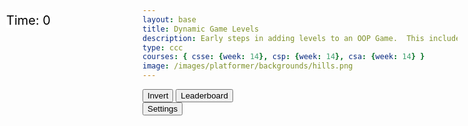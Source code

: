 ```yaml
---
layout: base
title: Dynamic Game Levels
description: Early steps in adding levels to an OOP Game.  This includes basic animations left-right-jump, multiple background, and simple callback to terminate each level.
type: ccc
courses: { csse: {week: 14}, csp: {week: 14}, csa: {week: 14} }
image: /images/platformer/backgrounds/hills.png
---
```

<style>
    #gameBegin, #controls, #gameOver, #settings {
        position: relative;
        z-index: 2; /*Ensure the controls are on top*/
    }
    .sidenav {
      position: fixed;
      height: 100%; /* 100% Full-height */
      width: 0px; /* 0 width - change this with JavaScript */
      z-index: 3; /* Stay on top */
      top: 0; /* Stay at the top */
      left: 0;
      overflow-x: hidden; /* Disable horizontal scroll */
      padding-top: 60px; /* Place content 60px from the top */
      transition: 0.5s; /* 0.5 second transition effect to slide in the sidenav */
      background-color: black; 
    }
</style>
<!-- Prepare DOM elements -->
<!-- Wrap both the canvas and controls in a container div -->
<div id="canvasContainer">
    <div id="gameBegin" hidden>
        <button id="startGame">Start Game</button>
    </div>
    <div id="controls"> <!-- Controls -->
        <!-- Background controls -->
        <button id="toggleCanvasEffect">Invert</button>
        <button id="leaderboardButton">Leaderboard</button>
    </div>
      <div id="settings"> <!-- Controls -->
        <!-- Background controls -->
        <button id="toggleSettingsBar">Settings</button>
    </div>
    <div id="gameOver" hidden>
        <button id="restartGame">Restart</button>
    </div>
</div>
<div id="score" style= "position: absolute; top: 75px; left: 10px; color: black; font-size: 20px; background-color: white;">
    Time: <span id="timeScore">0</span>
</div>
<div id="mySidebar" class="sidenav">
  <a href="javascript:void(0)" id="toggleSettingsBar1" class="closebtn">&times;</a>
</div>

<script type="module">
    // Imports
    import GameEnv from '{{site.baseurl}}/assets/js/platformer/GameEnv.js';
    import GameLevel from '{{site.baseurl}}/assets/js/platformer/GameLevel.js';
    import GameControl from '{{site.baseurl}}/assets/js/platformer/GameControl.js';
    import Controller from '/teachForked/assets/js/platformer/Controller.js';

    /*  ==========================================
     *  ======= Data Definitions =================
     *  ==========================================
    */
    // Define assets for the game
    var assets = {
      obstacles: {
        tube: { src: "/images/platformer/obstacles/tube.png" },
      },
      platforms: {
        grass: { src: "/images/platformer/platforms/grass.png" },
        alien: { src: "/images/platformer/platforms/alien.png" }
      },
      thing: { //you can call the key value pair anything you want, but we recommmend you call it thing
        coin: { src: "/images/Coin.png" } //Add this one!
      },
      platformO: {
        grass:{ 
        src: "/images/brick_wall.png" 
        },
      },
      backgrounds: {
        start: { src: "/images/platformer/backgrounds/home.png" },
        hills: { src: "/images/platformer/backgrounds/hills.png" },
        mountains: { src: "/images/platformer/backgrounds/mountains.jpg"},
        planet: { src: "/images/platformer/backgrounds/planet.jpg" },
        classroom: { src: "/images/platformer/backgrounds/classroom.jpg"},
        castles: { src: "/images/platformer/backgrounds/castles.png" },
        end: { src: "/images/platformer/backgrounds/game_over.png" },
      },
      players: {
        mario: {
          src: "/images/platformer/sprites/mario.png",
          width: 256,
          height: 256,
          w: { row: 10, frames: 15 },
          wa: { row: 11, frames: 15 },
          wd: { row: 10, frames: 15 },
          a: { row: 3, frames: 7, idleFrame: { column: 7, frames: 0 } },
          s: { row: 12, frames: 15 },
          d: { row: 2, frames: 7, idleFrame: { column: 7, frames: 0 } }
        },
        monkey: {
          src: "/images/platformer/sprites/monkey.png",
          width: 40,
          height: 40,
          w: { row: 9, frames: 15 },
          wa: { row: 9, frames: 15 },
          wd: { row: 9, frames: 15 },
          a: { row: 1, frames: 15, idleFrame: { column: 7, frames: 0 } },
          s: { row: 12, frames: 15 },
          d: { row: 0, frames: 15, idleFrame: { column: 7, frames: 0 } }
        },
        lopez: {
          src: "/images/platformer/sprites/lopezanimation.png", // Modify this to match your file path
          width: 46,
          height: 52.5,
          idle: { row: 6, frames: 1, idleFrame: {column: 1, frames: 0} },
          a: { row: 1, frames: 3, idleFrame: { column: 1, frames: 0 } }, // Right Movement
          d: { row: 2, frames: 3, idleFrame: { column: 1, frames: 0 } }, // Left Movement 
          runningLeft: { row: 5, frames: 3, idleFrame: {column: 1, frames: 0} },
          runningRight: { row: 4, frames: 3, idleFrame: {column: 1, frames: 0} },
          s: {}, // Stop the movement 
        },
      },
      enemies: {
        goomba: {
          src: "/images/platformer/sprites/goomba.png",
          width: 357,
          height: 360,
        }
      }
    }
    if (localStorage.getItem("playerScores") == null){
     localStorage.setItem("playerScores", "")
   }


 // Function to switch to the leaderboard screen
   function showLeaderboard() {
     const id = document.getElementById("gameOver");
     id.hidden = false;
     // Hide game canvas and controls
     document.getElementById('canvasContainer').style.display = 'none';
     document.getElementById('controls').style.display = 'none';


   // Create and display leaderboard section
   const leaderboardSection = document.createElement('div');
   leaderboardSection.id = 'leaderboardSection';
   leaderboardSection.innerHTML = '<h1 style="text-align: center; font-size: 18px; color: white;">Leaderboard </h1>';
  leaderboardSection.style.backgroundColor = 'blue';

   document.querySelector(".page-content").appendChild(leaderboardSection)
   // document.body.appendChild(leaderboardSection);


   const playerScores = localStorage.getItem("playerScores")
   const playerScoresArray = playerScores.split(";")
   const scoresObj = {}
   const scoresArr = []
   for(let i = 0; i< playerScoresArray.length-1; i++){
     const temp = playerScoresArray[i].split(",")
     scoresObj[temp[0]] = parseInt(temp[1])
     scoresArr.push(parseInt(temp[1]))
   }


   scoresArr.sort()


   const finalScoresArr = []
   for (let i = 0; i<scoresArr.length; i++) {
     for (const [key, value] of Object.entries(scoresObj)) {
       if (scoresArr[i] ==value) {
         finalScoresArr.push(key + "," + value)
         break;
       }
     }
   }
   let rankScore = 1;
   for (let i =0; i<finalScoresArr.length; i++) {
     const rank = document.createElement('div');
     rank.id = `rankScore${rankScore}`;
     rank.innerHTML = `<h2 style="text-align: center; font-size: 18px;">${finalScoresArr[i]} </h2>`;
     document.querySelector(".page-content").appendChild(rank)   
   }
}


// Event listener for leaderboard button to be clicked
document.getElementById('leaderboardButton').addEventListener('click', showLeaderboard);


   // add File to assets, ensure valid site.baseurl
   Object.keys(assets).forEach(category => {
     Object.keys(assets[category]).forEach(assetName => {
       assets[category][assetName]['file'] = "{{site.baseurl}}" + assets[category][assetName].src;
     });
   });

    /*  ==========================================
     *  ===== Game Level Call Backs ==============
     *  ==========================================
    */
    // Level completion tester
    function testerCallBack() {
        // console.log(GameEnv.player?.x)
        if (GameEnv.player?.x > GameEnv.innerWidth) {
            return true;
        } else {
            return false;
        }
    }
    // Helper function for button click
    function waitForButton(buttonName) {
      // resolve the button click
      return new Promise((resolve) => {
          const waitButton = document.getElementById(buttonName);
          const waitButtonListener = () => {
              resolve(true);
          };
          waitButton.addEventListener('click', waitButtonListener);
      });
    }
    // Start button callback
    async function startGameCallback() {
      const id = document.getElementById("gameBegin");
      id.hidden = false;
      // Use waitForRestart to wait for the restart button click
      await waitForButton('startGame');
      id.hidden = true;
      return true;
    }
    // Home screen exits on Game Begin button
    function homeScreenCallback() {
      // gameBegin hidden means game has started
      const id = document.getElementById("gameBegin");
      return id.hidden;
    }
    // Game Over callback
export async function gameOverCallBack() {
  const id = document.getElementById("gameOver");
  id.hidden = false;

  // Store whether the game over screen has been shown before
  const gameOverScreenShown = localStorage.getItem("gameOverScreenShown");

  // Check if the game over screen has been shown before
  if (!gameOverScreenShown) {
    const playerScore = document.getElementById("timeScore").innerHTML;
    const playerName = prompt(`You scored ${playerScore}! What is your name?`);
    let temp = localStorage.getItem("playerScores");

    temp += playerName + "," + playerScore.toString() + ";";
    localStorage.setItem("playerScores", temp);

    // Set a flag in local storage to indicate that the game over screen has been shown
    localStorage.setItem("gameOverScreenShown", "true");
  }

  // Use waitForRestart to wait for the restart button click
  await waitForButton('restartGame');
  id.hidden = true;

  // Change currentLevel to start/restart value of null
  GameEnv.currentLevel = null;

  // Reset the flag so that the game over screen can be shown again on the next game over
  localStorage.removeItem("gameOverScreenShown");

  return true;
}
    /*  ==========================================
     *  ========== Game Level setup ==============
     *  ==========================================
     * Start/Homme sequence
     * a.) the start level awaits for button selection
     * b.) the start level automatically cycles to home level
     * c.) the home advances to 1st game level when button selection is made
    */
    // Start/Home screens
    new GameLevel( {tag: "start", callback: startGameCallback } );
    new GameLevel( {tag: "home", background: assets.backgrounds.start, callback: homeScreenCallback } );
    // Game screens
    new GameLevel( {tag: "hills", background: assets.backgrounds.hills, background2: assets.backgrounds.mountains, platform: assets.platforms.grass, platformO: assets.platformO.grass, player: assets.players.mario, enemy: assets.enemies.goomba, tube: assets.obstacles.tube, thing: assets.thing.coin, callback: testerCallBack } );
   //alien lvl
    new GameLevel( {tag: "alien", background: assets.backgrounds.planet, platform: assets.platforms.alien, player: assets.players.monkey, callback: testerCallBack } );
    //lopes lvl
    new GameLevel( {tag: "lopez", background: assets.backgrounds.classroom, player: assets.players.lopez, callback: testerCallBack } );
    // Game Over screen
    new GameLevel( {tag: "end", background: assets.backgrounds.end, callback: gameOverCallBack } );
    
    /*  ==========================================
     *  ========== Game Control ==================
     *  ==========================================
    */
    var myController = new Controller();
    myController.initialize();

    // create listeners
    toggleCanvasEffect.addEventListener('click', GameEnv.toggleInvert);
    window.addEventListener('resize', GameEnv.resize);
    // start game
    GameControl.gameLoop();

    var table = myController.levelTable;
document.getElementById("mySidebar").append(table);

    var table = myController.speedDiv;
document.getElementById("mySidebar").append(table);

var toggle = false;
  function toggleWidth(){
    toggle = !toggle;
    document.getElementById("mySidebar").style.width = toggle?"250px":"0px";
  }
  document.getElementById("toggleSettingsBar").addEventListener("click",toggleWidth);
  document.getElementById("toggleSettingsBar1").addEventListener("click",toggleWidth);



// Function to clear scores and update leaderboard display
function clearScores() {
    // Clear scores in local storage
    localStorage.removeItem("playerScores");

    // Remove existing leaderboard and recreate it as empty
    const leaderboardSection = document.getElementById('leaderboardSection');
    leaderboardSection.innerHTML = '<h1 style="text-align: center; font-size: 18px;">Leaderboard </h1>';

    // Update the leaderboard display
    const playerScores = localStorage.getItem("playerScores");
    if (playerScores === null) {
        return; // No scores to display
    }

    const playerScoresArray = playerScores.split(";");
    const scoresObj = {};
    const scoresArr = [];

    for (let i = 0; i < playerScoresArray.length - 1; i++) {
        const temp = playerScoresArray[i].split(",");
        scoresObj[temp[0]] = parseInt(temp[1]);
        scoresArr.push(parseInt(temp[1]));
    }

    scoresArr.sort();

    const finalScoresArr = [];
    for (let i = 0; i < scoresArr.length; i++) {
        for (const [key, value] of Object.entries(scoresObj)) {
            if (scoresArr[i] == value) {
                finalScoresArr.push(key + "," + value);
                break;
            }
        }
    }

    let rankScore = 1;
    for (let i = 0; i < finalScoresArr.length; i++) {
        const rank = document.createElement('div');
        rank.id = `rankScore${rankScore}`;
        rank.innerHTML = `<h2 style="text-align: center; font-size: 18px;">${finalScoresArr[i]} </h2>`;
        leaderboardSection.appendChild(rank);
    }
}

// Create a button to clear scores
const clearScoresButton = document.createElement('button');
clearScoresButton.innerText = 'Clear';
clearScoresButton.style.marginTop = '40px'; // Add this line to adjust the top margin
clearScoresButton.addEventListener('click', clearScores);
document.querySelector(".page-content").appendChild(clearScoresButton);

</script>